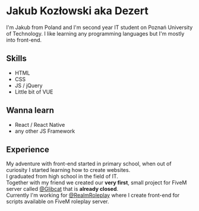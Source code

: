 # Jakub Kozłowski aka Dezert
I'm Jakub from Poland and I'm second year IT student on Poznań University of Technology. I like learning any programming languages but I'm mostly into front-end.

## Skills
* HTML
* CSS
* JS / jQuery
* Little bit of VUE

## Wanna learn
* React / React Native
* any other JS Framework

## Experience
My adventure with front-end started in primary school, when out of curiosity I started learning how to create websites.<br/>
I graduated from high school in the field of IT.<br/>
Together with my friend we created our **very first**, small project for FiveM server called [@Glibcat](https://github.com/Glibcat) that is **already closed**.<br/>
Currently I'm working for [@RealmRoleplay](https://github.com/RealmRoleplay) where I create front-end for scripts available on FiveM roleplay server.
